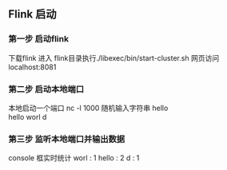## Flink 启动


### 第一步 启动flink

下载flink
进入 flink目录执行./libexec/bin/start-cluster.sh
网页访问localhost:8081

### 第二步 启动本地端口

本地启动一个端口 nc -l 1000
随机输入字符串
hello   
hello
worl
d



### 第三步 监听本地端口并输出数据

console 框实时统计
worl : 1
hello : 2
d : 1





